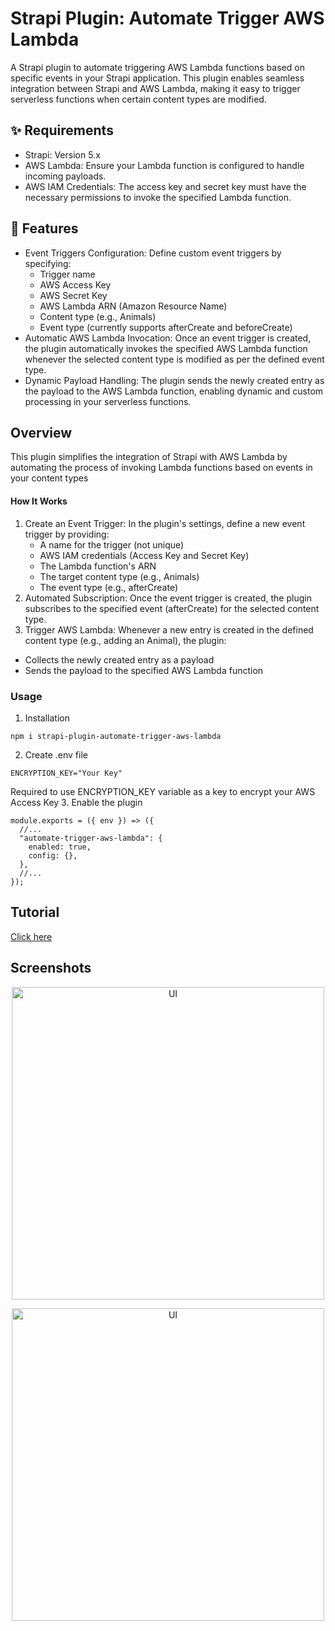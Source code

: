 # Strapi Plugin: Automate Trigger AWS Lambda

A Strapi plugin to automate triggering AWS Lambda functions based on specific events in your Strapi application. This plugin enables seamless integration between Strapi and AWS Lambda, making it easy to trigger serverless functions when certain content types are modified.

## ✨ Requirements

- Strapi: Version 5.x
- AWS Lambda: Ensure your Lambda function is configured to handle incoming payloads.
- AWS IAM Credentials: The access key and secret key must have the necessary permissions to invoke the specified Lambda function.

## 🚀 Features

- Event Triggers Configuration:
  Define custom event triggers by specifying:
  - Trigger name
  - AWS Access Key
  - AWS Secret Key
  - AWS Lambda ARN (Amazon Resource Name)
  - Content type (e.g., Animals)
  - Event type (currently supports afterCreate and beforeCreate)
- Automatic AWS Lambda Invocation:
  Once an event trigger is created, the plugin automatically invokes the specified AWS Lambda function whenever the selected content type is modified as per the defined event type.
- Dynamic Payload Handling:
  The plugin sends the newly created entry as the payload to the AWS Lambda function, enabling dynamic and custom processing in your serverless functions.

## Overview

This plugin simplifies the integration of Strapi with AWS Lambda by automating the process of invoking Lambda functions based on events in your content types

#### How It Works

1. Create an Event Trigger:
   In the plugin's settings, define a new event trigger by providing:
   - A name for the trigger (not unique)
   - AWS IAM credentials (Access Key and Secret Key)
   - The Lambda function's ARN
   - The target content type (e.g., Animals)
   - The event type (e.g., afterCreate)
2. Automated Subscription:
   Once the event trigger is created, the plugin subscribes to the specified event (afterCreate) for the selected content type.
3. Trigger AWS Lambda:
   Whenever a new entry is created in the defined content type (e.g., adding an Animal), the plugin:

- Collects the newly created entry as a payload
- Sends the payload to the specified AWS Lambda function

### Usage

1. Installation

```
npm i strapi-plugin-automate-trigger-aws-lambda
```

2. Create .env file

```
ENCRYPTION_KEY="Your Key"
```

Required to use ENCRYPTION_KEY variable as a key to encrypt your AWS Access Key 3. Enable the plugin

```
module.exports = ({ env }) => ({
  //...
  "automate-trigger-aws-lambda": {
    enabled: true,
    config: {},
  },
  //...
});
```

## Tutorial
[Click here](https://youtu.be/fT1SZKYKGeE)

## Screenshots

  <p align="center">
    <img src="./docs/Screenshot 2567-11-27 at 4.35.11 PM.png" alt="UI" width="500" />
  </p>
  <p align="center">
    <img src="./docs/Screenshot 2567-11-27 at 5.23.08 PM.png" alt="UI" width="500" />
  </p>
